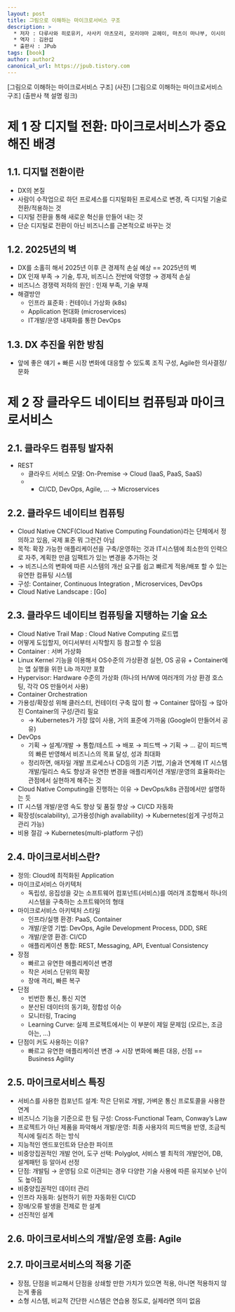 ```yaml
---
layout: post
title: 그림으로 이해하는 마이크로서비스 구조
description: >
  * 저자 : 다루사와 히로유키, 사사키 아츠모리, 모리야마 교헤이, 마츠이 마나부, 이시이 신이치, 미야케 쓰요시     
  * 역자 : 김완섭     
  * 출판사 : JPub
tags: [book]
author: author2
canonical_url: https://jpub.tistory.com
---
```


[그림으로 이해하는 마이크로서비스 구조] (사진)
[그림으로 이해하는 마이크로서비스 구조] (출판사 책 설명 링크)

# 제 1 장 디지털 전환: 마이크로서비스가 중요해진 배경
## 1.1. 디지털 전환이란
- DX의 본질
- 사람이 수작업으로 하던 프로세스를 디지털화된 프로세스로 변경, 즉 디지털 기술로 전환/적용하는 것
- 디지털 전환을 통해 새로운 혁신을 만들어 내는 것
- 단순 디지털로 전환이 아닌 비즈니스를 근본적으로 바꾸는 것

## 1.2. 2025년의 벽
- DX를 소홀히 해서 2025년 이후 큰 경제적 손실 예상 == 2025년의 벽
- DX 인재 부족 → 기술, 투자, 비즈니스 전반에 악영향 → 경제적 손실
- 비즈니스 경쟁력 저하의 원인 : 인재 부족, 기술 부채
- 해결방안
  - 인프라 표준화 : 컨테이너 가상화 (k8s)
  - Application 현대화 (microservices)
  - IT개발/운영 내재화를 통한 DevOps

## 1.3. DX 추진을 위한 방침
- 앞에 좋은 얘기 + 빠른 시장 변화에 대응할 수 있도록 조직 구성, Agile한 의사결정/문화

# 제 2 장 클라우드 네이티브 컴퓨팅과 마이크로서비스
## 2.1. 클라우드 컴퓨팅 발자취
- REST
  - 클라우드 서비스 모델: On-Premise → Cloud (IaaS, PaaS, SaaS)
  - + CI/CD, DevOps, Agile, … → Microservices

## 2.2. 클라우드 네이티브 컴퓨팅
- Cloud Native
  CNCF(Cloud Native Computing Foundation)라는 단체에서 정의하고 있음, 국제 표준 뭐 그런건 아님
- 목적: 확장 가능한 애플리케이션을 구축/운영하는 것과 IT시스템에 최소한의 인력으로 자주, 계획한 만큼 임팩트가 있는 변경을 추가하는 것
- → 비즈니스의 변화에 따른 시스템의 개선 요구를 쉽고 빠르게 적용/배포 할 수 있는 유연한 컴퓨팅 시스템
- 구성: Container, Continuous Integration , Microservices, DevOps
- Cloud Native Landscape : [Go]
## 2.3. 클라우드 네이티브 컴퓨팅을 지탱하는 기술 요소
- Cloud Native Trail Map : Cloud Native Computing 로드맵
- 어떻게 도입할지, 어디서부터 시작할지 등 참고할 수 있음
- Container : 서버 가상화
- Linux Kernel 기능을 이용해서 OS수준의 가상환경 실현, OS 공유 + Container에는 앱 실행을 위한 Lib 까지만 포함
- Hypervisor: Hardware 수준의 가상화 (하나의 H/W에 여러개의 가상 환경 호스팅, 각각 OS 만들어서 사용)
- Container Orchestration
- 가용성/확장성 위해 클러스터, 컨테이터 구축 많이 함 → Container 많아짐 → 많아진 Container의 구성/관리 필요
  - → Kubernetes가 가장 많이 사용, 거의 표준에 가까움 (Google이 만들어서 공유)
- DevOps
  - 기획 → 설계/개발 → 통합/테스트 → 배포 → 피드백 → 기획 → … 같이 피드백의 빠른 반영해서 비즈니스의 목표 달성, 성과 최대화
  - 정리하면, 애자일 개발 프로세스나 CD등의 기존 기법, 기술과 연계해 IT 시스템 개발/릴리스 속도 향상과 유연한 변경을 애플리케이션 개발/운영의 효율화라는 관점에서 실현하게 해주는 것
- Cloud Native Computing을 진행하는 이유 → DevOps/k8s 관점에서만 설명하는 듯
- IT 시스템 개발/운영 속도 향상 및 품질 향상 → CI/CD 자동화
- 확장성(scalability), 고가용성(high availability) → Kubernetes(쉽게 구성하고 관리 가능)
- 비용 절감 → Kubernetes(multi-platform 구성)

## 2.4. 마이크로서비스란?
- 정의: Cloud에 최적화된 Application
- 마이크로서비스 아키텍처
  - 독립성, 응집성을 갖는 소프트웨어 컴포넌트(서비스)를 여러개 조합해서 하나의 시스템을 구축하는 소프트웨어의 형태
- 마이크로서비스 아키텍처 스타일
  - 인프라/실행 환경: PaaS, Container
  - 개발/운영 기법: DevOps, Agile Development Process, DDD, SRE
  - 개발/운영 환경: CI/CD
  - 애플리케이션 통합: REST, Messaging, API, Eventual Consistency
- 장점
  - 빠르고 유연한 애플리케이션 변경
  - 작은 서비스 단위의 확장
  - 장애 격리, 빠른 복구
- 단점
  - 빈번한 통신, 통신 지연
  - 분산된 데이터의 동기화, 정합성 이슈
  - 모니터링, Tracing
  - Learning Curve: 실제 프로젝트에서는 이 부분이 제일 문제임 (모르는, 조금 아는, …)
- 단점이 커도 사용하는 이유?
  - 빠르고 유연한 애플리케이션 변경 → 시장 변화에 빠른 대응, 선점 == Business Agility

## 2.5. 마이크로서비스 특징
- 서비스를 사용한 컴포넌트 설계: 작은 단위로 개발, 가벼운 통신 프로토콜을 사용한 연계
- 비즈니스 기능을 기준으로 한 팀 구성: Cross-Functional Team, Conway’s Law
- 프로젝트가 아닌 제품을 파악해서 개발/운영: 최종 사용자의 피드백을 반영, 조금씩 적시에 릴리즈 하는 방식
- 지능적인 엔드포인트와 단순한 파이프
- 비중앙집권적인 개발 언어, 도구 선택: Polyglot, 서비스 별 최적의 개발언어, DB, 설계패턴 등 알아서 선정
- 단점: 개발팀 → 운영팀 으로 이관되는 경우 다양한 기술 사용에 따른 유지보수 난이도 높아짐
- 비중양집권적인 데이터 관리
- 인프라 자동화: 실현하기 위한 자동화된 CI/CD
- 장애/오류 발생을 전제로 한 설계
- 선진적인 설계

## 2.6. 마이크로서비스의 개발/운영 흐름: Agile

## 2.7. 마이크로서비스의 적용 기준
- 장점, 단점을 비교해서 단점을 상쇄할 만한 가치가 있으면 적용, 아니면 적용하지 않는게 좋음
- 소형 시스템, 비교적 간단한 시스템은 연습용 정도로, 실제라면 의미 없음
